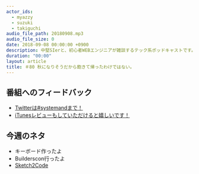 ```yaml
---
actor_ids:
  - myazzy
  - suzuki
  - takiguchi
audio_file_path: 20180908.mp3
audio_file_size: 0
date: 2018-09-08 00:00:00 +0900
description: 中堅SIerと、初心者WEBエンジニアが雑談するテック系ポッドキャストです。
duration: "00:00"
layout: article
title: ＃80 秋になりそうだから飽きて帰ったわけではない。
---
```

## 番組へのフィードバック
* [Twitterは#systemandまで！](https://twitter.com/search?q=%23systemand)
* [iTunesレビューもしていただけると嬉しいです！](https://itunes.apple.com/jp/podcast/systemand-online/id1205168408?mt=2)

## 今週のネタ
* キーボード作ったよ
* Builderscon行ったよ
* [Sketch2Code](https://github.com/Microsoft/ailab/tree/master/Sketch2Code)
